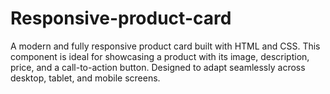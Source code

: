 # Responsive-product-card
A modern and fully responsive product card built with HTML and CSS. This component is ideal for showcasing a product with its image, description, price, and a call-to-action button. Designed to adapt seamlessly across desktop, tablet, and mobile screens.
